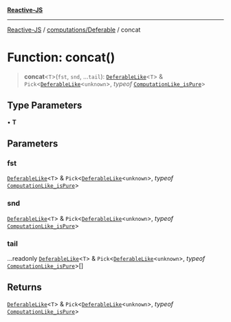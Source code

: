 [**Reactive-JS**](../../../README.md)

***

[Reactive-JS](../../../README.md) / [computations/Deferable](../README.md) / concat

# Function: concat()

> **concat**\<`T`\>(`fst`, `snd`, ...`tail`): [`DeferableLike`](../../interfaces/DeferableLike.md)\<`T`\> & `Pick`\<[`DeferableLike`](../../interfaces/DeferableLike.md)\<`unknown`\>, *typeof* [`ComputationLike_isPure`](../../variables/ComputationLike_isPure.md)\>

## Type Parameters

• **T**

## Parameters

### fst

[`DeferableLike`](../../interfaces/DeferableLike.md)\<`T`\> & `Pick`\<[`DeferableLike`](../../interfaces/DeferableLike.md)\<`unknown`\>, *typeof* [`ComputationLike_isPure`](../../variables/ComputationLike_isPure.md)\>

### snd

[`DeferableLike`](../../interfaces/DeferableLike.md)\<`T`\> & `Pick`\<[`DeferableLike`](../../interfaces/DeferableLike.md)\<`unknown`\>, *typeof* [`ComputationLike_isPure`](../../variables/ComputationLike_isPure.md)\>

### tail

...readonly [`DeferableLike`](../../interfaces/DeferableLike.md)\<`T`\> & `Pick`\<[`DeferableLike`](../../interfaces/DeferableLike.md)\<`unknown`\>, *typeof* [`ComputationLike_isPure`](../../variables/ComputationLike_isPure.md)\>[]

## Returns

[`DeferableLike`](../../interfaces/DeferableLike.md)\<`T`\> & `Pick`\<[`DeferableLike`](../../interfaces/DeferableLike.md)\<`unknown`\>, *typeof* [`ComputationLike_isPure`](../../variables/ComputationLike_isPure.md)\>

